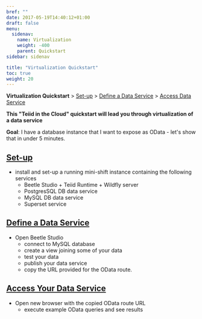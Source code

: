 ```yaml
---
bref: ""
date: 2017-05-19T14:40:12+01:00
draft: false
menu:
  sidenav:
    name: Virtualization
    weight: -400
    parent: Quickstart
sidebar: sidenav

title: "Virtualization Quickstart"
toc: true
weight: 20
---
```


**Virtualization Quickstart** > [Set-up](./setup) > [Define a Data Service](./define-data-service) > [Access Data Service](./access-data-service)

**This "Teiid in the Cloud" quickstart will lead you through virtualization of a data service**

**Goal**: I have a database instance that I want to expose as OData - let's show that in under 5 minutes.

## [Set-up](./setup)
- install and set-up a running mini-shift instance containing the following services
  - Beetle Studio + Teiid Runtime + Wildfly server
  - PostgresSQL DB data service
  - MySQL DB data service
  - Superset service
  
## [Define a Data Service](./define-data-service)
- Open Beetle Studio
  - connect to MySQL database
  - create a view joining some of your data
  - test your data
  - publish your data service
  - copy the URL provided for the OData route.
  
## [Access Your Data Service](./access-data-service)
- Open new browser with the copied OData route URL
  - execute example OData queries and see results